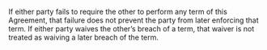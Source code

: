 If either party fails to require the other to perform any term of this Agreement, that failure does not prevent the party from later enforcing that term. If either party waives the other’s breach of a term, that waiver is not treated as waiving a later breach of the term.